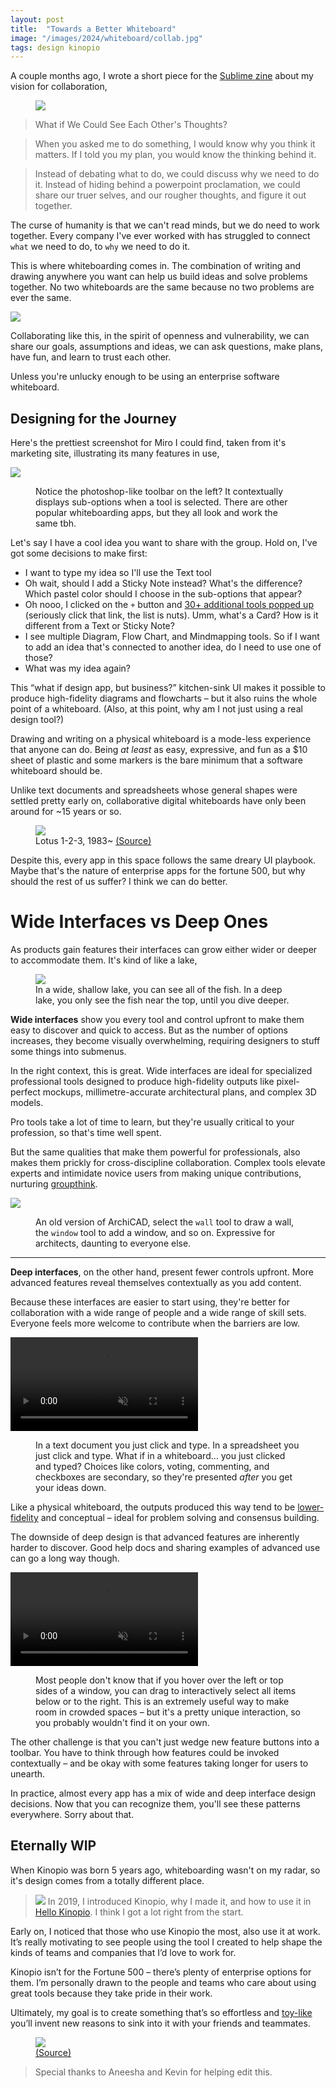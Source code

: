 ```yaml
---
layout: post
title:  "Towards a Better Whiteboard"
image: "/images/2024/whiteboard/collab.jpg"
tags: design kinopio
---
```


A couple months ago, I wrote a short piece for the [Sublime zine](https://sublime.app/zine) about my vision for collaboration,

<figure>
  <img src="/images/2024/whiteboard/book-cover.webp" class="" style="margin-bottom: 0">
</figure>


> What if We Could See Each Other's Thoughts?

> When you asked me to do something, I would know why you think it matters. If I told you my plan, you would know the thinking behind it.

> Instead of debating what to do, we could discuss why we need to do it. Instead of hiding behind a powerpoint proclamation, we could share our truer selves, and our rougher thoughts, and figure it out together.

The curse of humanity is that we can't read minds, but we do need to work together. Every company I've ever worked with has struggled to connect `what` we need to do, to `why` we need to do it.

This is where whiteboarding comes in. The combination of writing and drawing anywhere you want can help us build ideas and solve problems together. No two whiteboards are the same because no two problems are ever the same.


<img src="/images/2024/whiteboard/w4.webp" class="no-shadow large">



Collaborating like this, in the spirit of openness and vulnerability, we can share our goals, assumptions and ideas, we can ask questions, make plans, have fun, and learn to trust each other.

Unless you're unlucky enough to be using an enterprise software whiteboard.

## Designing for the Journey

Here's the prettiest screenshot for Miro I could find, taken from it's marketing site, illustrating its many features in use,

<img src="/images/2024/whiteboard/miro.png" class="no-shadow " />
<figure>
  <figcaption>
    Notice the photoshop-like toolbar on the left? It contextually displays sub-options when a tool is selected. There are other popular whiteboarding apps, but they all look and work the same tbh.
  </figcaption>
</figure>

Let's say I have a cool idea you want to share with the group. Hold on, I've got some decisions to make first:

- I want to type my idea so I'll use the Text tool
- Oh wait, should I add a Sticky Note instead? What's the difference? Which pastel color should I choose in the sub-options that appear?
- Oh nooo, I clicked on the `+` button and [30+ additional tools popped up](/images/2024/whiteboard/miro-toolbar.mp4) (seriously click that link, the list is nuts). Umm, what's a Card? How is it different from a Text or Sticky Note?
- I see multiple Diagram, Flow Chart, and Mindmapping tools. So if I want to add an idea that's connected to another idea, do I need to use one of those?
- What was my idea again?

This “what if design app, but business?” kitchen-sink UI makes it possible to produce high-fidelity diagrams and flowcharts – but it also ruins the whole point of a whiteboard. (Also, at this point, why am I not just using a real design tool?)

Drawing and writing on a physical whiteboard is a mode-less experience that anyone can do. Being *at least* as easy, expressive, and fun as a $10 sheet of plastic and some markers is the bare minimum that a software whiteboard should be.

Unlike text documents and spreadsheets whose general shapes were settled pretty early on, collaborative digital whiteboards have only been around for ~15 years or so.

<figure>
  <img src="/images/2024/whiteboard/Lotus-123-3.0-MSDOS.png" class="" />
  <figcaption>
    Lotus 1-2-3, 1983~
    <a href="https://en.wikipedia.org/wiki/VisiCalc">
      (Source)
    </a>
  </figcaption>
</figure>

Despite this, every app in this space follows the same dreary UI playbook. Maybe that's the nature of enterprise apps for the fortune 500, but why should the rest of us suffer? I think we can do better.

# Wide Interfaces vs Deep Ones

As products gain features their interfaces can grow either wider or deeper to accommodate them. It's kind of like a lake,

<figure>
  <img src="/images/2024/whiteboard/lake3.svg" class="no-shadow" />
  <figcaption>
    In a wide, shallow lake, you can see all of the fish. In a deep lake, you only see the fish near the top, until you dive deeper.
  </figcaption>
</figure>

**Wide interfaces** show you every tool and control upfront to make them easy to discover and quick to access. But as the number of options increases, they become visually overwhelming, requiring designers to stuff some things into submenus.

In the right context, this is great. Wide interfaces are ideal for specialized professional tools designed to produce high-fidelity outputs like pixel-perfect mockups, millimetre-accurate architectural plans, and complex 3D models.

Pro tools take a lot of time to learn, but they're usually critical to your profession, so that's time well spent.

But the same qualities that make them powerful for professionals, also makes them prickly for cross-discipline collaboration. Complex tools elevate experts and intimidate novice users from making unique contributions, nurturing [groupthink](https://www.psychologytoday.com/us/blog/cutting-edge-leadership/202010/what-is-groupthink-and-how-can-leaders-avoid-it).

<img src="/images/2024/whiteboard/archicad.webp" class="" />
<figure>
  <figcaption>
    An old version of ArchiCAD, select the <code>wall</code> tool to draw a wall, the <code>window</code> tool to add a window, and so on. Expressive for architects, daunting to everyone else.
  </figcaption>
</figure>

---

**Deep interfaces**, on the other hand, present fewer controls upfront. More advanced features reveal themselves contextually as you add content.

Because these interfaces are easier to start using, they're better for collaboration with a wide range of people and a wide range of skill sets. Everyone feels more welcome to contribute when the barriers are low.

<p>
  <video autoplay loop muted playsinline class="no-shadow large">
    <source src="/images/2024/whiteboard/k4-2.mp4">
  </video>
</p>
<figure>
  <figcaption>
    In a text document you just click and type. In a spreadsheet you just click and type. What if in a whiteboard… you just clicked and typed? Choices like colors, voting, commenting, and checkboxes are secondary, so they're presented <i>after</i> you get your ideas down.
  </figcaption>
</figure>



Like a physical whiteboard, the outputs produced this way tend to be [lower-fidelity](https://uxdesign.cc/low-fidelity-design-is-higher-up-the-value-chain-fdf1824c6aa1) and conceptual – ideal for problem solving and consensus building.

The downside of deep design is that advanced features are inherently harder to discover. Good help docs and sharing examples of advanced use can go a long way though.

<p>
  <video autoplay loop muted playsinline class=" large">
    <source src="https://kinopio-updates.us-east-1.linodeobjects.com/select-all-to-the-right.mp4">
  </video>
</p>
<figure>
  <figcaption>
    Most people don't know that if you hover over the left or top sides of a window, you can drag to interactively select all items below or to the right. This is an extremely useful way to make room in crowded spaces – but it's a pretty unique interaction, so you probably wouldn't find it on your own.
  </figcaption>
</figure>


The other challenge is that you can't just wedge new feature buttons into a toolbar. You have to think through how features could be invoked contextually – and be okay with some features taking longer for users to unearth.

In practice, almost every app has a mix of wide and deep interface design decisions. Now that you can recognize them, you'll see these patterns everywhere. Sorry about that.

## Eternally WIP

When Kinopio was born 5 years ago, whiteboarding wasn't on my radar, so it's design comes from a totally different place.


<blockquote>
  <p>
    <img src="https://pketh.org/images/2019/kinopio-beta-logo.jpg">
    In 2019, I introduced Kinopio, why I made it, and how to use it in
    <a href="https://pketh.org/hello-kinopio.html">Hello Kinopio</a>.
    I think I got a lot right from the start.
  </p>
</blockquote>

>
>

Early on, I noticed that those who use Kinopio the most, also use it at work. It’s really motivating to see people using the tool I created to help shape the kinds of teams and companies that I’d love to work for.


Kinopio isn’t for the Fortune 500 – there’s plenty of enterprise options for them. I’m personally drawn to the people and teams who care about using great tools because they take pride in their work.

Ultimately, my goal is to create something that’s so effortless and [toy-like](https://cdixon.org/2010/01/03/the-next-big-thing-will-start-out-looking-like-a-toy) you’ll invent new reasons to sink into it with your friends and teammates.

<figure>
  <img src="/images/2024/whiteboard/relax-space.jpg" class="" />
  <figcaption>
    <a href="https://www.cosmos.so/e/1290280742">
      (Source)
    </a>
  </figcaption>
</figure>

> Special thanks to Aneesha and Kevin for helping edit this.
